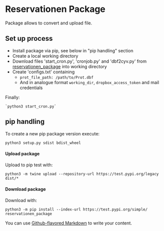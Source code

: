 # Reservationen Package

Package allows to convert and upload file.

## Set up process

* Install package via pip, see below in "pip handling" section
* Create a local working directory
* Download files 'start_cron.py', 'cronjob.py' and 'dbf2cyv.py' from [reservationen_package](https://github.com/cyrilwelschen/reservationen_package) into working directory
* Create 'configs.txt' containing
    * `prot_file_path: /path/to/Prot.dbf`
    * And in analogue format `working_dir`, `dropbox_access_token` and mail credentials
    
Finally:

    `python3 start_cron.py`


## pip handling

To create a new pip package version execute:

`python3 setup.py sdist bdist_wheel`

#### Upload package
Upload to pip test with:

`python3 -m twine upload --repository-url https://test.pypi.org/legacy dist/*`


#### Download package
Download with:

`python3 -m pip install --index-url https://test.pypi.org/simple/ reservationen_package`

You can use
[Github-flavored Markdown](https://guides.github.com/features/mastering-markdown/)
to write your content.
